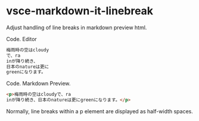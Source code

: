 # vsce-markdown-it-linebreak

Adjust handling of line breaks in markdown preview html.

Code. Editor 

```md
梅雨時の空はcloudy
で、ra
inが降り続き、
日本のnatureは更に
greenになります。
```

Code. Markdown Preview. 

```HTML
<p>梅雨時の空はcloudyで、ra
inが降り続き、日本のnatureは更にgreenになります。</p>
```

Normally, line breaks within a p element are displayed as half-width spaces.

